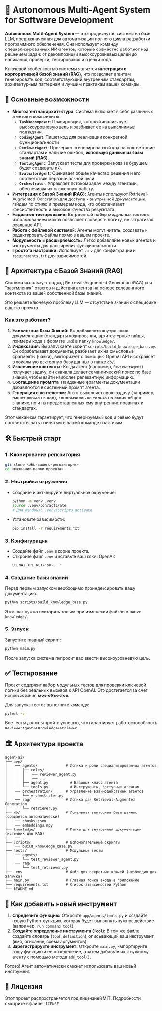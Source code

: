 # 🤖 Autonomous Multi-Agent System for Software Development

**Autonomous Multi-Agent System** — это продвинутая система на базе LLM, предназначенная для автоматизации полного цикла разработки программного обеспечения. Она использует команду специализированных ИИ-агентов, которые совместно работают над решением задач: от декомпозиции высокоуровневых целей до написания, проверки, тестирования и оценки кода.

Ключевой особенностью системы является **интеграция с корпоративной базой знаний (RAG)**, что позволяет агентам генерировать код, соответствующий внутренним стандартам, архитектурным паттернам и лучшим практикам вашей команды.

## 🚀 Основные возможности

- **Многоагентная архитектура:** Система включает в себя различных агентов и компоненты:
  - **`TaskDecomposer`**: Планировщик, который анализирует высокоуровневую цель и разбивает ее на выполнимые подзадачи.
  - **`CodingAgent`**: Пишет код для реализации конкретной функциональности.
  - **`ReviewerAgent`**: Проверяет сгенерированный код на соответствие стандартам и наличие ошибок, **используя данные из базы знаний (RAG)**.
  - **`TestingAgent`**: Запускает тесты для проверки кода (в будущем будет создавать их).
  - **`EvaluatorAgent`**: Оценивает общее качество решения и его соответствие первоначальной цели.
  - **`Orchestrator`**: Управляет потоком задач между агентами, обеспечивая их слаженную работу.
- **Интеграция с Базой Знаний (RAG):** Агенты используют Retrieval-Augmented Generation для доступа к внутренней документации, гайдам по стилю и примерам кода, что обеспечивает консистентность и высокое качество результата.
- **Надежное тестирование:** Встроенный набор модульных тестов с использованием моков позволяет проверять логику, не затрагивая реальные API.
- **Работа с файловой системой:** Агенты могут читать, создавать и редактировать файлы прямо в вашем проекте.
- **Модульность и расширяемость:** Легко добавляйте новых агентов и инструменты для расширения функциональности.
- **Простота настройки:** Использует `.env` для конфигурации и `requirements.txt` для зависимостей.

## 🧠 Архитектура с Базой Знаний (RAG)

Система использует подход Retrieval-Augmented Generation (RAG) для "заземления" ответов и действий агентов на основе релевантного контекста из вашей собственной базы знаний.

Это решает ключевую проблему LLM — отсутствие знаний о специфике вашего проекта.

### Как это работает?

1.  **Наполнение Базы Знаний:** Вы добавляете внутреннюю документацию (стандарты кодирования, архитектурные гайды, примеры кода в формате `.md`) в папку `knowledge/`.
2.  **Индексация:** Вы запускаете скрипт `scripts/build_knowledge_base.py`. Он обрабатывает документы, разбивает их на смысловые фрагменты (чанки), векторизует с помощью OpenAI API и сохраняет в локальную векторную базу данных в папке `db/`.
3.  **Извлечение контекста:** Когда агент (например, `ReviewerAgent`) получает задачу, он сначала делает семантический поиск по базе знаний, чтобы найти наиболее релевантную информацию.
4.  **Обогащение промпта:** Найденные фрагменты документации добавляются в системный промпт агента.
5.  **Генерация с контекстом:** Агент выполняет свою задачу (например, пишет ревью на код), основываясь не только на своих общих знаниях, но и на предоставленных ему внутренних правилах и стандартах.

Этот механизм гарантирует, что генерируемый код и ревью будут соответствовать принятым в вашей команде практикам.

## 🛠️ Быстрый старт

### 1. Клонирование репозитория

```bash
git clone <URL-вашего-репозитория>
cd <название-папки-проекта>
```

### 2. Настройка окружения

- Создайте и активируйте виртуальное окружение:
  ```bash
  python -m venv .venv
  source .venv/bin/activate
  # Для Windows: .venv\Scripts\activate
  ```
- Установите зависимости:
  ```bash
  pip install -r requirements.txt
  ```

### 3. Конфигурация

- Создайте файл `.env` в корне проекта.
- Откройте файл `.env` и вставьте ваш ключ OpenAI:
  ```
  OPENAI_API_KEY="sk-..."
  ```

### 4. Создание базы знаний

Перед первым запуском необходимо проиндексировать вашу документацию.
```bash
python scripts/build_knowledge_base.py
```
Этот шаг нужно повторять только при изменении файлов в папке `knowledge/`.

### 5. Запуск

Запустите главный скрипт:
```bash
python main.py
```

После запуска система попросит вас ввести высокоуровневую цель.

## ✅ Тестирование

Проект содержит набор модульных тестов для проверки ключевой логики без реальных вызовов к API OpenAI. Это достигается за счет использования **мок-объектов**.

Для запуска тестов выполните команду:
```bash
pytest -v
```
Все тесты должны пройти успешно, что гарантирует работоспособность `ReviewerAgent` и `KnowledgeRetriever`.

## 🏛️ Архитектура проекта

```
agent-ai/
├── app/
│   ├── agents/             # Логика и роли специализированных агентов
│   │   ├── roles/
│   │   │   ├── reviewer_agent.py
│   │   │   └── ...
│   │   ├── agent.py          # Базовый класс агента
│   │   └── tools.py          # Инструменты, доступные агентам
│   ├── orchestration/      # Управление взаимодействием агентов
│   │   └── orchestrator.py
│   └── rag/                # Логика для Retrieval-Augmented Generation
│       └── retriever.py
├── db/                     # Локальная векторная база данных (создается автоматически)
│   ├── chunks.json
│   └── embeddings.npy
├── knowledge/              # Папка для внутренней документации (источник для RAG)
│   └── ...
├── scripts/                # Вспомогательные скрипты
│   └── build_knowledge_base.py
├── tests/                  # Модульные тесты
│   ├── agents/
│   │   └── test_reviewer_agent.py
│   └── rag/
│       └── test_retriever.py
├── .env                    # Файл для секретных ключей (необходим для запуска)
├── main.py                 # Главная точка входа в приложение
├── requirements.txt        # Список зависимостей Python
└── README.md
```

## 🧩 Как добавить новый инструмент

1.  **Определите функцию:** Откройте `app/agents/tools.py` и создайте новую Python-функцию, которая будет выполнять нужное действие (например, `run_command_tool`).
2.  **Создайте определение инструмента (`Tool`):** В том же файле создайте словарь (`tool definition`), описывающий ваш инструмент (имя, описание, схема аргументов).
3.  **Зарегистрируйте инструмент:** Откройте `main.py`, импортируйте вашу функцию и ее определение, а затем добавьте их к нужному агенту с помощью метода `add_tool()`.

Готово! Агент автоматически сможет использовать ваш новый инструмент.

## 📄 Лицензия

Этот проект распространяется под лицензией MIT. Подробности смотрите в файле `LICENSE`. 